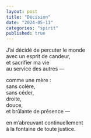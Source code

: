 ```yaml
---
layout: post
title: "Décision"
date: "2024-05-11"
categories: "spirit"
published: true
---
```


J’ai décidé de percuter le monde  
avec un esprit de candeur,  
et sacrifier ma vie  
au service des autres —  

comme une mère :  
sans colère,  
sans céder,  
droite,  
douce,  
et brûlante de présence —  

en m’abreuvant continuellement  
à la fontaine de toute justice.  
